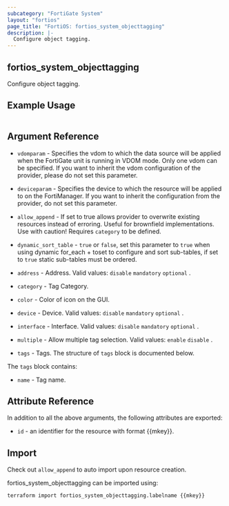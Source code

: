 ```yaml
---
subcategory: "FortiGate System"
layout: "fortios"
page_title: "FortiOS: fortios_system_objecttagging"
description: |-
  Configure object tagging.
---
```


## fortios_system_objecttagging
Configure object tagging.

## Example Usage

```hcl

```

## Argument Reference
* `vdomparam` - Specifies the vdom to which the data source will be applied when the FortiGate unit is running in VDOM mode. Only one vdom can be specified. If you want to inherit the vdom configuration of the provider, please do not set this parameter.
* `deviceparam` - Specifies the device to which the resource will be applied to on the FortiManager. If you want to inherit the configuration from the provider, do not set this parameter.
* `allow_append` - If set to true allows provider to overwrite existing resources instead of erroring. Useful for brownfield implementations. Use with caution! Requires `category` to be defined.
* `dynamic_sort_table` - `true` or `false`, set this parameter to `true` when using dynamic for_each + toset to configure and sort sub-tables, if set to `true` static sub-tables must be ordered.

* `address` - Address. Valid values: `disable` `mandatory` `optional` .
* `category` - Tag Category.
* `color` - Color of icon on the GUI.
* `device` - Device. Valid values: `disable` `mandatory` `optional` .
* `interface` - Interface. Valid values: `disable` `mandatory` `optional` .
* `multiple` - Allow multiple tag selection. Valid values: `enable` `disable` .
* `tags` - Tags. The structure of `tags` block is documented below.

The `tags` block contains:

* `name` - Tag name.

## Attribute Reference

In addition to all the above arguments, the following attributes are exported:
* `id` - an identifier for the resource with format {{mkey}}.

## Import

Check out `allow_append` to auto import upon resource creation.

fortios_system_objecttagging can be imported using:
```sh
terraform import fortios_system_objecttagging.labelname {{mkey}}
```
